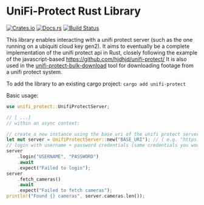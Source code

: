 # UniFi-Protect Rust Library

[![Crates.io](https://img.shields.io/crates/v/unifi-protect.svg)](https://crates.io/crates/unifi-protect)
[![Docs.rs](https://docs.rs/unifi-protect/badge.svg)](https://docs.rs/unifi-protect)
[![Build Status](https://travis-ci.org/xlfpx/unifi_protect_rust.svg?branch=main)](https://travis-ci.org/xlfpx/unifi_protect_rust)

This library enables interacting with a unifi protect server (such as the one running on a ubiquiti cloud key gen2).
It aims to eventually be a complete implementation of the unifi protect api in Rust, closely following the example of the javascript-based  https://github.com/hjdhjd/unifi-protect/
It is also used in the [unifi-protect-bulk-download](https://github.com/xlfpx/unifi-protect-bulk-download) tool for downloading footage from a unifi protect system.

To add the library to an existing cargo project: `cargo add unifi-protect`

Basic usage:
```rust
use unifi_protect::UnifiProtectServer;

// [ ...]
// within an async context:

// create a new instance using the base uri of the unifi protect server (same uri you would use to reach the system's web portal)
let mut server = UnifiProtectServer::new("BASE_URI"); // ( e.g. "https://192.168.1.28")
// login with username + password credentials (same credentials you would use to login to the system's web portal)
server
    .login("USERNAME", "PASSWORD")
    .await
    .expect("Failed to login");
server
    .fetch_cameras()
    .await
    .expect("Failed to fetch cameras");
println!("Found {} cameras", server.cameras.len());
```